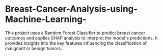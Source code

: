 # Breast-Cancer-Analysis-using-Machine-Learning-
This project uses a Random Forest Classifier to predict breast cancer outcomes and applies SHAP analysis to interpret the model's predictions. It provides insights into the key features influencing the classification of malignant or benign tumors.
